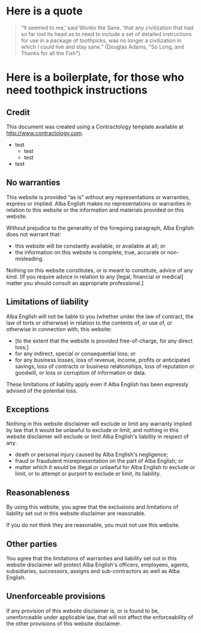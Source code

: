 # Here is a quote 
>“It seemed to me,' said Wonko the Sane, 'that any civilization that had so far lost its head as to need to include a set of detailed instructions for use in a package of toothpicks, was no longer a civilization in which I could live and stay sane.” (Douglas Adams, "So Long, and Thanks for all the Fish")

# Here is a boilerplate, for those who need toothpick instructions
## Credit
This document was created using a Contractology template available at http://www.contractology.com.
*  test
    *  test
    *  test
*  test
## No warranties
This website is provided “as is” without any representations or warranties, express or implied.  Alba English makes no representations or warranties in relation to this website or the information and materials provided on this website.  

Without prejudice to the generality of the foregoing paragraph, Alba English does not warrant that:
* this website will be constantly available, or available at all; or
* the information on this website is complete, true, accurate or non-misleading.


Nothing on this website constitutes, or is meant to constitute, advice of any kind.  [If you require advice in relation to any [legal, financial or medical] matter you should consult an appropriate professional.]

## Limitations of liability

Alba English will not be liable to you (whether under the law of contract, the law of torts or otherwise) in relation to the contents of, or use of, or otherwise in connection with, this website:

* [to the extent that the website is provided free-of-charge, for any direct loss;]
* for any indirect, special or consequential loss; or
* for any business losses, loss of revenue, income, profits or anticipated savings, loss of contracts or business relationships, loss of reputation or goodwill, or loss or corruption of information or data.

These limitations of liability apply even if Alba English has been expressly advised of the potential loss.

## Exceptions

Nothing in this website disclaimer will exclude or limit any warranty implied by law that it would be unlawful to exclude or limit; and nothing in this website disclaimer will exclude or limit Alba English's liability in respect of any:

* death or personal injury caused by Alba English's negligence;
* fraud or fraudulent misrepresentation on the part of Alba English; or
* matter which it would be illegal or unlawful for Alba English to exclude or limit, or to attempt or purport to exclude or limit, its liability. 

## Reasonableness

By using this website, you agree that the exclusions and limitations of liability set out in this website disclaimer are reasonable.  

If you do not think they are reasonable, you must not use this website.

## Other parties
You agree that the limitations of warranties and liability set out in this website disclaimer will protect Alba English's officers, employees, agents, subsidiaries, successors, assigns and sub-contractors as well as Alba English. 

## Unenforceable provisions

If any provision of this website disclaimer is, or is found to be, unenforceable under applicable law, that will not affect the enforceability of the other provisions of this website disclaimer.
